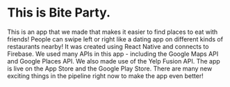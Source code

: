 # This is Bite Party.

This is an app that we made that makes it easier to find places to eat with friends! People can swipe left or right like a dating app on different kinds of restaurants nearby!
It was created using React Native and connects to Firebase. We used many APIs in this app - including the Google Maps API and Google Places API. We also made use of the Yelp Fusion API.
The app is live on the App Store and the Google Play Store. There are many new exciting things in the pipeline right now to make the app even better!
